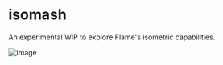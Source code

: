 # isomash

An experimental WIP to explore Flame's isometric capabilities.

![image](https://user-images.githubusercontent.com/882703/116016093-90409480-a609-11eb-8bc5-2af7cf44ac01.png)
